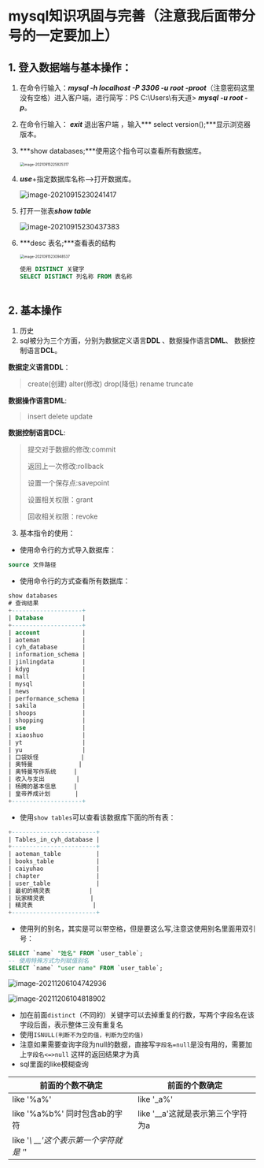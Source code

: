 # mysql知识巩固与完善（注意我后面带分号的一定要加上）

##  1. 登入数据端与基本操作：

 1. 在命令行输入：***mysql -h localhost -P 3306 -u root -proot***（注意密码这里没有空格）进入客户端，进行简写：PS C:\Users\有天道> ***mysql -u root -p***。

 2. 在命令行输入： ***exit*** 退出客户端 ，输入*** select version();***显示浏览器版本。

 3. ***show databases;***使用这个指令可以查看所有数据库。

    <img src="https://gitee.com/theCompassWillAlsoGetLost/typora-picture-resources2/raw/master/img/image-20210915225825317.png" alt="image-20210915225825317" style="zoom:50%;" />

 4. ***use***+指定数据库名称—>打开数据库。

    ![image-20210915230241417](https://gitee.com/theCompassWillAlsoGetLost/typora-picture-resources2/raw/master/img/image-20210915230241417.png)

 5. 打开一张表***show table***

    ![image-20210915230437383](https://gitee.com/theCompassWillAlsoGetLost/typora-picture-resources2/raw/master/img/image-20210915230437383.png)

 6. ***desc 表名;***查看表的结构

    <img src="https://gitee.com/theCompassWillAlsoGetLost/typora-picture-resources2/raw/master/img/image-20210915230948537.png" alt="image-20210915230948537" style="zoom:50%;" />

    

    ~~~sql
    使用 DISTINCT 关键字
    SELECT DISTINCT 列名称 FROM 表名称
     
    ~~~




## 2. 基本操作

1. 历史
2. sql被分为三个方面，分别为数据定义语言**DDL** 、数据操作语言**DML**、 数据控制语言**DCL**。

**数据定义语言DDL**：

> create(创建) alter(修改) drop(降低) rename truncate

**数据操作语言DML**:

> insert delete  update

**数据控制语言DCL**:

> 提交对于数据的修改:commit
>
> 返回上一次修改:rollback
>
> 设置一个保存点:savepoint
>
> 设置相关权限：grant
>
> 回收相关权限：revoke

3. 基本指令的使用：

+ 使用命令行的方式导入数据库：

~~~sql
source 文件路径	
~~~

+ 使用命令行的方式查看所有数据库：

~~~sql
show databases
# 查询结果
+--------------------+
| Database           |
+--------------------+
| account            |
| aoteman            |
| cyh_database       |
| information_schema |
| jinlingdata        |
| kdyg               |
| mall               |
| mysql              |
| news               |
| performance_schema |
| sakila             |
| shoops             |
| shopping           |
| use                |
| xiaoshuo           |
| yt                 |
| yu                 |
| 口袋妖怪            |
| 奥特曼             |
| 奥特曼写作系统     |
| 收入与支出         |
| 杨腾的基本信息     |
| 皇帝养成计划       |
+--------------------+
~~~

+ 使用`show tables`可以查看该数据库下面的所有表：

~~~sql
+------------------------+
| Tables_in_cyh_database |
+------------------------+
| aoteman_table          |
| books_table            |
| caiyuhao               |
| chapter                |
| user_table             |
| 最初的精灵表           |
| 玩家精灵表             |
| 精灵表                 |
+------------------------+
~~~

+ 使用列的别名，其实是可以带空格，但是要这么写,注意这使用别名里面用双引号：

~~~sql
SELECT `name` "姓名" FROM `user_table`;
-- 使用特殊方式为列赋值别名
SELECT `name` "user name" FROM `user_table`;
~~~

![image-20211206104742936](https://gitee.com/theCompassWillAlsoGetLost/typora-picture-resources2/raw/master/img/image-20211206104742936.png)

![image-20211206104818902](https://gitee.com/theCompassWillAlsoGetLost/typora-picture-resources2/raw/master/img/image-20211206104818902.png)

+ 加在前面`distinct`（不同的）关键字可以去掉重复的行数，写两个字段名在该字段后面，表示整体三没有重复名
+ 使用`ISNULL(判断不为空的值，判断为空的值)`
+ 注意如果需要查询字段为null的数据，直接写`字段名=null`是没有用的，需要加上`字段名<=>null` 这样的返回结果才为真
+ sql里面的like模糊查询

| 前面的个数不确定                       | 前面的个数确定                    |
| -------------------------------------- | --------------------------------- |
| like '%a%'                             | like '_a%'                        |
| like '%a%b%' 同时包含ab的字符          | like '__a'这就是表示第三个字符为a |
| like '_\ __'这个表示第一个字符就是 '_' |                                   |

